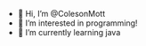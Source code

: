 - 👋 Hi, I’m @ColesonMott
- 👀 I’m interested in programming!
- 🌱 I’m currently learning java

<!---
ColesonMott/ColesonMott is a ✨ special ✨ repository because its `README.md` (this file) appears on your GitHub profile.
You can click the Preview link to take a look at your changes.
--->
